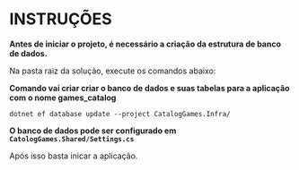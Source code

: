 # INSTRUÇÕES

**Antes de iniciar o projeto, é necessário a criação da estrutura de banco de dados.**

Na pasta raiz da solução, execute os comandos abaixo:

__Comando vai criar criar o banco de dados e suas tabelas para a aplicação com o nome **games_catalog**__
```shel
dotnet ef database update --project CatalogGames.Infra/
```

**O banco de dados pode ser configurado em `CatologGames.Shared/Settings.cs`**

Após isso basta inicar a aplicação.
